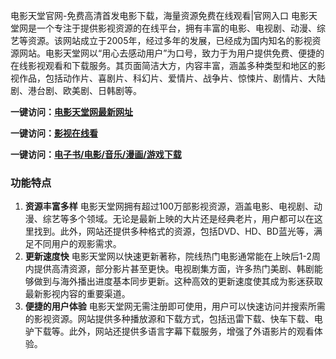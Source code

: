 电影天堂官网-免费高清首发电影下载，海量资源免费在线观看|官网入口
电影天堂网是一个专注于提供影视资源的在线平台，拥有丰富的电影、电视剧、动漫、综艺等资源。该网站成立于2005年，经过多年的发展，已经成为国内知名的影视资源网站。电影天堂网以“用心去感动用户”为口号，致力于为用户提供免费、便捷的在线影视观看和下载服务。其页面简洁大方，内容丰富，涵盖多种类型和地区的影视作品，包括动作片、喜剧片、科幻片、爱情片、战争片、惊悚片、剧情片、大陆剧、港台剧、欧美剧、日韩剧等。

<p><strong>一键访问：</strong><a href="https://www.rymdh.com/sites/14414.html" target="_blank" ><strong>电影天堂网最新网址</strong></a></p>
<p><strong>一键访问：</strong><a href="https://www.rymdh.com/favorites/yingshi" target="_blank" ><strong>影视在线看</strong></a></p>
<p><strong>一键访问：</strong><a href="https://wangpanziyuan.pages.dev/" target="_blank" ><strong>电子书/电影/音乐/漫画/游戏下载</strong></a></p>

### 功能特点
1. **资源丰富多样**
   电影天堂网拥有超过100万部影视资源，涵盖电影、电视剧、动漫、综艺等多个领域。无论是最新上映的大片还是经典老片，用户都可以在这里找到。此外，网站还提供多种格式的资源，包括DVD、HD、BD蓝光等，满足不同用户的观影需求。
2. **更新速度快**
   电影天堂网以快速更新著称，院线热门电影通常能在上映后1-2周内提供高清资源，部分影片甚至更快。电视剧集方面，许多热门美剧、韩剧能够做到与海外播出进度基本同步更新。这种高效的更新速度使其成为影迷获取最新影视内容的重要渠道。
3. **便捷的用户体验**
   电影天堂网无需注册即可使用，用户可以快速访问并搜索所需的影视资源。网站提供多种播放源和下载方式，包括迅雷下载、快车下载、电驴下载等。此外，网站还提供多语言字幕下载服务，增强了外语影片的观看体验。

